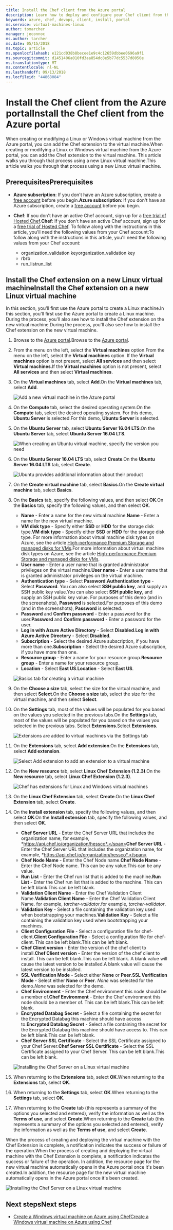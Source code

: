 ```yaml
---
title: Install the Chef client from the Azure portal
description: Learn how to deploy and configure your Chef client from the Azure portal
keywords: azure, chef, devops, client, install, portal
ms.service: virtual-machines-linux
author: tomarcher
manager: jeconnoc
ms.author: tarcher
ms.date: 05/15/2018
ms.topic: article
ms.openlocfilehash: e121cd038b8becee1e9c4c12659dbbee0696a9f1
ms.sourcegitcommit: d1451406a010fd3aa854dc8e5b77dc5537d8050e
ms.translationtype: MT
ms.contentlocale: nl-NL
ms.lasthandoff: 09/13/2018
ms.locfileid: "44868084"
---
```

# <a name="install-the-chef-client-from-the-azure-portal"></a><span data-ttu-id="e4aa5-104">Install the Chef client from the Azure portal</span><span class="sxs-lookup"><span data-stu-id="e4aa5-104">Install the Chef client from the Azure portal</span></span>
<span data-ttu-id="e4aa5-105">When creating or modifying a Linux or Windows virtual machine from the Azure portal, you can add the Chef extension to the virtual machine.</span><span class="sxs-lookup"><span data-stu-id="e4aa5-105">When creating or modifying a Linux or Windows virtual machine from the Azure portal, you can add the Chef extension to the virtual machine.</span></span> <span data-ttu-id="e4aa5-106">This article walks you through that process using a new Linux virtual machine.</span><span class="sxs-lookup"><span data-stu-id="e4aa5-106">This article walks you through that process using a new Linux virtual machine.</span></span>

## <a name="prerequisites"></a><span data-ttu-id="e4aa5-107">Prerequisites</span><span class="sxs-lookup"><span data-stu-id="e4aa5-107">Prerequisites</span></span>
- <span data-ttu-id="e4aa5-108">**Azure subscription**: If you don't have an Azure subscription, create a [free account](https://azure.microsoft.com/free/?ref=microsoft.com&utm_source=microsoft.com&utm_medium=docs&utm_campaign=visualstudio) before you begin.</span><span class="sxs-lookup"><span data-stu-id="e4aa5-108">**Azure subscription**: If you don't have an Azure subscription, create a [free account](https://azure.microsoft.com/free/?ref=microsoft.com&utm_source=microsoft.com&utm_medium=docs&utm_campaign=visualstudio) before you begin.</span></span>

- <span data-ttu-id="e4aa5-109">**Chef**: If you don't have an active Chef account, sign up for a [free trial of Hosted Chef](https://manage.chef.io/signup).</span><span class="sxs-lookup"><span data-stu-id="e4aa5-109">**Chef**: If you don't have an active Chef account, sign up for a [free trial of Hosted Chef](https://manage.chef.io/signup).</span></span> <span data-ttu-id="e4aa5-110">To follow along with the instructions in this article, you'll need the following values from your Chef account:</span><span class="sxs-lookup"><span data-stu-id="e4aa5-110">To follow along with the instructions in this article, you'll need the following values from your Chef account:</span></span> 
    - <span data-ttu-id="e4aa5-111">organization_validation key</span><span class="sxs-lookup"><span data-stu-id="e4aa5-111">organization_validation key</span></span>
    - <span data-ttu-id="e4aa5-112">rb</span><span class="sxs-lookup"><span data-stu-id="e4aa5-112">rb</span></span>
    - <span data-ttu-id="e4aa5-113">run_list</span><span class="sxs-lookup"><span data-stu-id="e4aa5-113">run_list</span></span>

## <a name="install-the-chef-extension-on-a-new-linux-virtual-machine"></a><span data-ttu-id="e4aa5-114">Install the Chef extension on a new Linux virtual machine</span><span class="sxs-lookup"><span data-stu-id="e4aa5-114">Install the Chef extension on a new Linux virtual machine</span></span>
<span data-ttu-id="e4aa5-115">In this section, you'll first use the Azure portal to create a Linux machine.</span><span class="sxs-lookup"><span data-stu-id="e4aa5-115">In this section, you'll first use the Azure portal to create a Linux machine.</span></span> <span data-ttu-id="e4aa5-116">During the process, you'll also see how to install the Chef extension on the new virtual machine.</span><span class="sxs-lookup"><span data-stu-id="e4aa5-116">During the process, you'll also see how to install the Chef extension on the new virtual machine.</span></span>

1. <span data-ttu-id="e4aa5-117">Browse to the [Azure portal](http://portal.azure.com).</span><span class="sxs-lookup"><span data-stu-id="e4aa5-117">Browse to the [Azure portal](http://portal.azure.com).</span></span>

1. <span data-ttu-id="e4aa5-118">From the menu on the left, select the **Virtual machines** option.</span><span class="sxs-lookup"><span data-stu-id="e4aa5-118">From the menu on the left, select the **Virtual machines** option.</span></span> <span data-ttu-id="e4aa5-119">If the **Virtual machines** option is not present, select **All services** and then select **Virtual machines**.</span><span class="sxs-lookup"><span data-stu-id="e4aa5-119">If the **Virtual machines** option is not present, select **All services** and then select **Virtual machines**.</span></span>

1. <span data-ttu-id="e4aa5-120">On the **Virtual machines** tab, select **Add**.</span><span class="sxs-lookup"><span data-stu-id="e4aa5-120">On the **Virtual machines** tab, select **Add**.</span></span>

    ![Add a new virtual machine in the Azure portal](./media/chef-extension-portal/add-vm.png)

1. <span data-ttu-id="e4aa5-122">On the **Compute** tab, select the desired operating system.</span><span class="sxs-lookup"><span data-stu-id="e4aa5-122">On the **Compute** tab, select the desired operating system.</span></span> <span data-ttu-id="e4aa5-123">For this demo, **Ubuntu Server** is selected.</span><span class="sxs-lookup"><span data-stu-id="e4aa5-123">For this demo, **Ubuntu Server** is selected.</span></span>

1. <span data-ttu-id="e4aa5-124">On the **Ubuntu Server** tab, select **Ubuntu Server 16.04 LTS**.</span><span class="sxs-lookup"><span data-stu-id="e4aa5-124">On the **Ubuntu Server** tab, select **Ubuntu Server 16.04 LTS**.</span></span>

    ![When creating an Ubuntu virtual machine, specify the version you need](./media/chef-extension-portal/ubuntu-server-version.png)

1. <span data-ttu-id="e4aa5-126">On the **Ubuntu Server 16.04 LTS** tab, select **Create**.</span><span class="sxs-lookup"><span data-stu-id="e4aa5-126">On the **Ubuntu Server 16.04 LTS** tab, select **Create**.</span></span>

    ![Ubuntu provides additional information about their product](./media/chef-extension-portal/create-vm.png)

1. <span data-ttu-id="e4aa5-128">On the **Create virtual machine** tab, select **Basics**.</span><span class="sxs-lookup"><span data-stu-id="e4aa5-128">On the **Create virtual machine** tab, select **Basics**.</span></span>

1. <span data-ttu-id="e4aa5-129">On the **Basics** tab, specify the following values, and then select **OK**.</span><span class="sxs-lookup"><span data-stu-id="e4aa5-129">On the **Basics** tab, specify the following values, and then select **OK**.</span></span>

    - <span data-ttu-id="e4aa5-130">**Name** - Enter a name for the new virtual machine.</span><span class="sxs-lookup"><span data-stu-id="e4aa5-130">**Name** - Enter a name for the new virtual machine.</span></span>
    - <span data-ttu-id="e4aa5-131">**VM disk type** - Specify either **SSD** or **HDD** for the storage disk type.</span><span class="sxs-lookup"><span data-stu-id="e4aa5-131">**VM disk type** - Specify either **SSD** or **HDD** for the storage disk type.</span></span> <span data-ttu-id="e4aa5-132">For more information about virtual machine disk types on Azure, see the article     [High-performance Premium Storage and managed disks for VMs](/azure/virtual-machines/windows/premium-storage).</span><span class="sxs-lookup"><span data-stu-id="e4aa5-132">For more information about virtual machine disk types on Azure, see the article     [High-performance Premium Storage and managed disks for VMs](/azure/virtual-machines/windows/premium-storage).</span></span>
    - <span data-ttu-id="e4aa5-133">**User name** - Enter a user name that is granted administrator privileges on the virtual machine.</span><span class="sxs-lookup"><span data-stu-id="e4aa5-133">**User name** - Enter a user name that is granted administrator privileges on the virtual machine.</span></span>
    - <span data-ttu-id="e4aa5-134">**Authentication type** - Select **Password**.</span><span class="sxs-lookup"><span data-stu-id="e4aa5-134">**Authentication type** - Select **Password**.</span></span> <span data-ttu-id="e4aa5-135">You can also select **SSH public key**, and supply an SSH public key value.</span><span class="sxs-lookup"><span data-stu-id="e4aa5-135">You can also select **SSH public key**, and supply an SSH public key value.</span></span> <span data-ttu-id="e4aa5-136">For purposes of this demo (and in the screenshots), **Password** is selected.</span><span class="sxs-lookup"><span data-stu-id="e4aa5-136">For purposes of this demo (and in the screenshots), **Password** is selected.</span></span>
    - <span data-ttu-id="e4aa5-137">**Password** and **Confirm password** - Enter a password for the user.</span><span class="sxs-lookup"><span data-stu-id="e4aa5-137">**Password** and **Confirm password** - Enter a password for the user.</span></span>
    - <span data-ttu-id="e4aa5-138">**Log in with Azure Active Directory** - Select **Disabled**.</span><span class="sxs-lookup"><span data-stu-id="e4aa5-138">**Log in with Azure Active Directory** - Select **Disabled**.</span></span>
    - <span data-ttu-id="e4aa5-139">**Subscription** - Select the desired Azure subscription, if you have more than one.</span><span class="sxs-lookup"><span data-stu-id="e4aa5-139">**Subscription** - Select the desired Azure subscription, if you have more than one.</span></span>
    - <span data-ttu-id="e4aa5-140">**Resource group** - Enter a name for your resource group.</span><span class="sxs-lookup"><span data-stu-id="e4aa5-140">**Resource group** - Enter a name for your resource group.</span></span>
    - <span data-ttu-id="e4aa5-141">**Location** - Select **East US**.</span><span class="sxs-lookup"><span data-stu-id="e4aa5-141">**Location** - Select **East US**.</span></span>

    ![Basics tab for creating a virtual machine](./media/chef-extension-portal/add-vm-basics.png)

1. <span data-ttu-id="e4aa5-143">On the **Choose a size** tab, select the size for the virtual machine, and then select **Select**.</span><span class="sxs-lookup"><span data-stu-id="e4aa5-143">On the **Choose a size** tab, select the size for the virtual machine, and then select **Select**.</span></span>

1. <span data-ttu-id="e4aa5-144">On the **Settings** tab, most of the values will be populated for you based on the values you selected in the previous tabs.</span><span class="sxs-lookup"><span data-stu-id="e4aa5-144">On the **Settings** tab, most of the values will be populated for you based on the values you selected in the previous tabs.</span></span> <span data-ttu-id="e4aa5-145">Select **Extensions**.</span><span class="sxs-lookup"><span data-stu-id="e4aa5-145">Select **Extensions**.</span></span>

    ![Extensions are added to virtual machines via the Settings tab](./media/chef-extension-portal/add-vm-select-extensions.png)

1. <span data-ttu-id="e4aa5-147">On the **Extensions** tab, select **Add extension**.</span><span class="sxs-lookup"><span data-stu-id="e4aa5-147">On the **Extensions** tab, select **Add extension**.</span></span>

    ![Select Add extension to add an extension to a virtual machine](./media/chef-extension-portal/add-vm-add-extension.png)

1. <span data-ttu-id="e4aa5-149">On the **New resource** tab, select **Linux Chef Extension (1.2.3)**.</span><span class="sxs-lookup"><span data-stu-id="e4aa5-149">On the **New resource** tab, select **Linux Chef Extension (1.2.3)**.</span></span>

    ![Chef has extensions for Linux and Windows virtual machines](./media/chef-extension-portal/select-linux-chef-extension.png)

1. <span data-ttu-id="e4aa5-151">On the **Linux Chef Extension** tab, select **Create**.</span><span class="sxs-lookup"><span data-stu-id="e4aa5-151">On the **Linux Chef Extension** tab, select **Create**.</span></span>

1. <span data-ttu-id="e4aa5-152">On the **Install extension** tab, specify the following values, and then select **OK**.</span><span class="sxs-lookup"><span data-stu-id="e4aa5-152">On the **Install extension** tab, specify the following values, and then select **OK**.</span></span>

    - <span data-ttu-id="e4aa5-153">**Chef Server URL** - Enter the Chef Server URL that includes the organization name, for example, *https://api.chef.io/organization/hessco*.</span><span class="sxs-lookup"><span data-stu-id="e4aa5-153">**Chef Server URL** - Enter the Chef Server URL that includes the organization name, for example, *https://api.chef.io/organization/hessco*.</span></span>
    - <span data-ttu-id="e4aa5-154">**Chef Node Name** - Enter the Chef Node name.</span><span class="sxs-lookup"><span data-stu-id="e4aa5-154">**Chef Node Name** - Enter the Chef Node name.</span></span> <span data-ttu-id="e4aa5-155">This can be any value.</span><span class="sxs-lookup"><span data-stu-id="e4aa5-155">This can be any value.</span></span>
    - <span data-ttu-id="e4aa5-156">**Run List** - Enter the Chef run list that is added to the machine.</span><span class="sxs-lookup"><span data-stu-id="e4aa5-156">**Run List** - Enter the Chef run list that is added to the machine.</span></span> <span data-ttu-id="e4aa5-157">This can be left blank.</span><span class="sxs-lookup"><span data-stu-id="e4aa5-157">This can be left blank.</span></span>
    - <span data-ttu-id="e4aa5-158">**Validation Client Name** - Enter the Chef Validation Client Name.</span><span class="sxs-lookup"><span data-stu-id="e4aa5-158">**Validation Client Name** - Enter the Chef Validation Client Name.</span></span> <span data-ttu-id="e4aa5-159">for example, *tarcher-validator*.</span><span class="sxs-lookup"><span data-stu-id="e4aa5-159">for example, *tarcher-validator*.</span></span>
    - <span data-ttu-id="e4aa5-160">**Validation Key** - Select a file containing the validation key used when bootstrapping your machines.</span><span class="sxs-lookup"><span data-stu-id="e4aa5-160">**Validation Key** - Select a file containing the validation key used when bootstrapping your machines.</span></span> 
    - <span data-ttu-id="e4aa5-161">**Client Configuration File** - Select a configuration file for chef-client.</span><span class="sxs-lookup"><span data-stu-id="e4aa5-161">**Client Configuration File** - Select a configuration file for chef-client.</span></span> <span data-ttu-id="e4aa5-162">This can be left blank.</span><span class="sxs-lookup"><span data-stu-id="e4aa5-162">This can be left blank.</span></span>
    - <span data-ttu-id="e4aa5-163">**Chef Client version** - Enter the version of the chef client to install.</span><span class="sxs-lookup"><span data-stu-id="e4aa5-163">**Chef Client version** - Enter the version of the chef client to install.</span></span> <span data-ttu-id="e4aa5-164">This can be left blank.</span><span class="sxs-lookup"><span data-stu-id="e4aa5-164">This can be left blank.</span></span> <span data-ttu-id="e4aa5-165">A blank value will cause the latest version to be installed.</span><span class="sxs-lookup"><span data-stu-id="e4aa5-165">A blank value will cause the latest version to be installed.</span></span> 
    - <span data-ttu-id="e4aa5-166">**SSL Verification Mode** - Select either **None** or **Peer**.</span><span class="sxs-lookup"><span data-stu-id="e4aa5-166">**SSL Verification Mode** - Select either **None** or **Peer**.</span></span> <span data-ttu-id="e4aa5-167">*None* was selected for the demo.</span><span class="sxs-lookup"><span data-stu-id="e4aa5-167">*None* was selected for the demo.</span></span>
    - <span data-ttu-id="e4aa5-168">**Chef Environment** - Enter the Chef environment this node should be a member of.</span><span class="sxs-lookup"><span data-stu-id="e4aa5-168">**Chef Environment** - Enter the Chef environment this node should be a member of.</span></span> <span data-ttu-id="e4aa5-169">This can be left blank.</span><span class="sxs-lookup"><span data-stu-id="e4aa5-169">This can be left blank.</span></span>
    - <span data-ttu-id="e4aa5-170">**Encrypted Databag Secret** - Select a file containing the secret for the Encrypted Databag this machine should have access to.</span><span class="sxs-lookup"><span data-stu-id="e4aa5-170">**Encrypted Databag Secret** - Select a file containing the secret for the Encrypted Databag this machine should have access to.</span></span> <span data-ttu-id="e4aa5-171">This can be left blank.</span><span class="sxs-lookup"><span data-stu-id="e4aa5-171">This can be left blank.</span></span>
    - <span data-ttu-id="e4aa5-172">**Chef Server SSL Certificate** - Select the SSL Certificate assigned to your Chef Server.</span><span class="sxs-lookup"><span data-stu-id="e4aa5-172">**Chef Server SSL Certificate** - Select the SSL Certificate assigned to your Chef Server.</span></span> <span data-ttu-id="e4aa5-173">This can be left blank.</span><span class="sxs-lookup"><span data-stu-id="e4aa5-173">This can be left blank.</span></span>

    ![Installing the Chef Server on a Linux virtual machine](./media/chef-extension-portal/install-extension.png)

1. <span data-ttu-id="e4aa5-175">When returning to the **Extensions** tab, select **OK**.</span><span class="sxs-lookup"><span data-stu-id="e4aa5-175">When returning to the **Extensions** tab, select **OK**.</span></span>

1. <span data-ttu-id="e4aa5-176">When returning to the **Settings** tab, select **OK**.</span><span class="sxs-lookup"><span data-stu-id="e4aa5-176">When returning to the **Settings** tab, select **OK**.</span></span>

1. <span data-ttu-id="e4aa5-177">When returning to the **Create** tab (this represents a summary of the options you selected and entered), verify the information as well as the **Terms of use**, and select **Create**.</span><span class="sxs-lookup"><span data-stu-id="e4aa5-177">When returning to the **Create** tab (this represents a summary of the options you selected and entered), verify the information as well as the **Terms of use**, and select **Create**.</span></span>

<span data-ttu-id="e4aa5-178">When the process of creating and deploying the virtual machine with the Chef Extension is complete, a notification indicates the success or failure of the operation.</span><span class="sxs-lookup"><span data-stu-id="e4aa5-178">When the process of creating and deploying the virtual machine with the Chef Extension is complete, a notification indicates the success or failure of the operation.</span></span> <span data-ttu-id="e4aa5-179">In addition, the resource page for the new virtual machine automatically opens in the Azure portal once it's been created.</span><span class="sxs-lookup"><span data-stu-id="e4aa5-179">In addition, the resource page for the new virtual machine automatically opens in the Azure portal once it's been created.</span></span>

![Installing the Chef Server on a Linux virtual machine](./media/chef-extension-portal/resource-created.png)

## <a name="next-steps"></a><span data-ttu-id="e4aa5-181">Next steps</span><span class="sxs-lookup"><span data-stu-id="e4aa5-181">Next steps</span></span>
* [<span data-ttu-id="e4aa5-182">Create a Windows virtual machine on Azure using Chef</span><span class="sxs-lookup"><span data-stu-id="e4aa5-182">Create a Windows virtual machine on Azure using Chef</span></span>](/azure/virtual-machines/windows/chef-automation)
